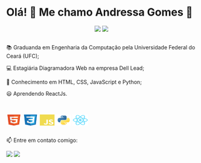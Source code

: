 # Olá! 🥰 Me chamo Andressa Gomes 💜

<div align="center">
  <a href="https://github.com/andressagomes26"></a>
  
  <img height="180em" src="https://github-readme-stats.vercel.app/api?username=andressagomes26&show_icons=true&theme=tokyonight&include_all_commit=true&count_private=true"/>
    
  <img height="180em" src="https://github-readme-stats.vercel.app/api/top-langs/?username=andressagomes26&layout=compact&langs_count=8&theme=tokyonight"/>
</div>

  ## 
  
  📚 Graduanda em Engenharia da Computação pela Universidade Federal do Ceará (UFC);
  
  💻 Estagiária Diagramadora Web na empresa Dell Lead;
  
  💛 Conhecimento em HTML, CSS, JavaScript e Python;
  
  😃 Aprendendo ReactJs.
  
  ## 
  
  <div style="display: inline_block"><br>
  <img align="center" alt="HTML" height="30" width="40" src="https://raw.githubusercontent.com/devicons/devicon/master/icons/html5/html5-original.svg">
  <img align="center" alt="CSS" height="30" width="40" src="https://raw.githubusercontent.com/devicons/devicon/master/icons/css3/css3-original.svg">
  <img align="center" alt="Js" height="30" width="40" src="https://raw.githubusercontent.com/devicons/devicon/master/icons/javascript/javascript-plain.svg">
  <img align="center" alt="Python" height="30" width="40" src="https://raw.githubusercontent.com/devicons/devicon/master/icons/python/python-original.svg">
  
  <img align="center" alt="React" height="30" width="40" src="https://raw.githubusercontent.com/devicons/devicon/master/icons/react/react-original.svg">
  </div>
  
  ##
  
  📫 Entre em contato comigo: 
  
  <div> 
    <a href = "mailto:andressagomes@alu.ufc.br"><img src="https://img.shields.io/badge/-Gmail-%23333?style=for-the-badge&logo=gmail&logoColor=white" target="_blank"></a>
    <a href="https://www.linkedin.com/in/andressa-gomes-moreira-a33939149/" target="_blank"><img src="https://img.shields.io/badge/-LinkedIn-%230077B5?style=for-the-badge&logo=linkedin&logoColor=white" target="_blank"></a> 
  </div>

